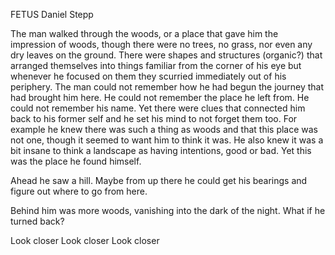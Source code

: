 FETUS
Daniel Stepp

The man walked through the woods, or a place that gave him the impression of woods, though there were no trees, no grass, nor even any dry leaves on the ground. There were shapes and structures (organic?) that arranged themselves into things familiar from the corner of his eye but whenever he focused on them they scurried immediately out of his periphery. The man could not remember how he had begun the journey that had brought him here. He could not remember the place he left from. He could not remember his name. Yet there were clues that connected him back to his former self and he set his mind to not forget them too. For example he knew there was such a thing as woods and that this place was not one, though it seemed to want him to think it was. He also knew it was a bit insane to think a landscape as having intentions, good or bad. Yet this was the place he found himself.

Ahead he saw a hill. Maybe from up there he could get his bearings and figure out where to go from here.

Behind him was more woods, vanishing into the dark of the night. What if he turned back?


Look closer
Look closer
Look closer